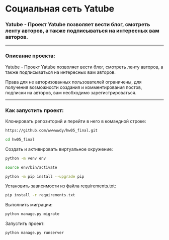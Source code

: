 # Социальная сеть Yatube
### Yatube - Проект Yatube позволяет вести блог, смотреть ленту авторов, а также подписываться на интересных вам авторов.
***
### Описание проекта:

Yatube - Проект Yatube позволяет вести блог, смотреть ленту авторов, а также подписываться на интересных вам авторов.

Права для не авторизованных пользователей ограничены, для получения возможности создания и комментирования постов, подписки на авторов, вам необходимо зарегистрироваться.

***
### Как запустить проект:

Клонировать репозиторий и перейти в него в командной строке:

```bash
https://github.com/wwwwwdy/hw05_final.git
```

```bash
cd hw05_final
```

Cоздать и активировать виртуальное окружение:

```bash
python -m venv env
```

```bash
source env/bin/activate
```

```bash
python -m pip install --upgrade pip
```

Установить зависимости из файла requirements.txt:

```bash
pip install -r requirements.txt
```

Выполнить миграции:

```bash
python manage.py migrate
```

Запустить проект:

```bash
python manage.py runserver
```
